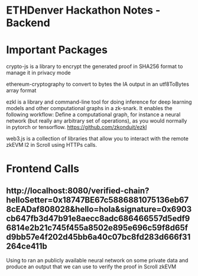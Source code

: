 # ETHDenver Hackathon Notes - Backend

# Important Packages

crypto-js is a library to encrypt the generated proof in SHA256 format to manage it in privacy mode

ethereum-cryptography to convert to bytes the IA output in an utf8ToBytes array format

ezkl is a library and command-line tool for doing inference for deep learning models and other computational graphs in a zk-snark. It enables the following workflow:
Define a computational graph, for instance a neural network (but really any arbitrary set of operations), as you would normally in pytorch or tensorflow.
https://github.com/zkonduit/ezkl

web3.js is a collection of libraries that allow you to interact with the remote zkEVM l2 in Scroll using HTTPs calls.

# Frontend Calls

## http://localhost:8080/verified-chain?helloSetter=0x18747BE67c5886881075136eb678cEADaf808028&hello=hola&signature=0x6903cb647fb3d47b91e8aecc8adc686466557d5edf96814e2b21c745f455a8502e895e696c59f8d65fd9bb57e4f202d45bb6a40c07bc8fd283d666f31264ce411b

Using to ran an publicly available neural network on some private data and produce an output that we can use to verify the proof in Scroll zkEVM


